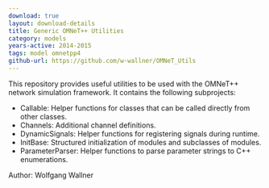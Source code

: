 ```yaml
---
download: true
layout: download-details
title: Generic OMNeT++ Utilities
category: models
years-active: 2014-2015
tags: model omnetpp4
github-url: https://github.com/w-wallner/OMNeT_Utils
---
```


This repository provides useful utilities to be used with the OMNeT++ network
simulation framework. It contains the following subprojects:

- Callable: Helper functions for classes that can be called directly from other classes.
- Channels: Additional channel definitions.
- DynamicSignals: Helper functions for registering signals during runtime.
- InitBase: Structured initialization of modules and subclasses of modules.
- ParameterParser: Helper functions to parse parameter strings to C++ enumerations.

Author: Wolfgang Wallner

